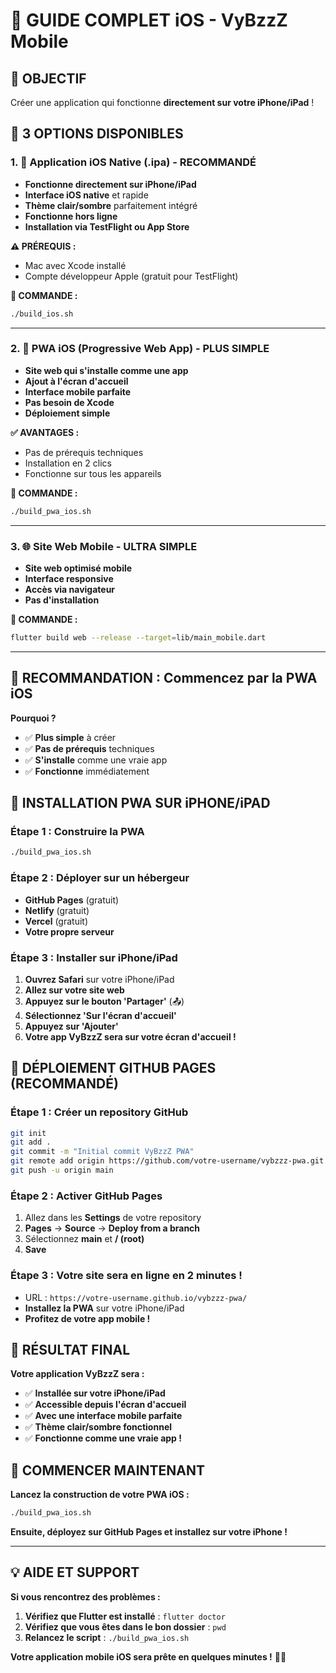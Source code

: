 # 🍎 GUIDE COMPLET iOS - VyBzzZ Mobile

## 🎯 **OBJECTIF**
Créer une application qui fonctionne **directement sur votre iPhone/iPad** !

## 📱 **3 OPTIONS DISPONIBLES**

### **1. 🚀 Application iOS Native (.ipa) - RECOMMANDÉ**
- **Fonctionne directement sur iPhone/iPad**
- **Interface iOS native** et rapide
- **Thème clair/sombre** parfaitement intégré
- **Fonctionne hors ligne**
- **Installation via TestFlight ou App Store**

**⚠️ PRÉREQUIS :**
- Mac avec Xcode installé
- Compte développeur Apple (gratuit pour TestFlight)

**🚀 COMMANDE :**
```bash
./build_ios.sh
```

---

### **2. 📱 PWA iOS (Progressive Web App) - PLUS SIMPLE**
- **Site web qui s'installe comme une app**
- **Ajout à l'écran d'accueil**
- **Interface mobile parfaite**
- **Pas besoin de Xcode**
- **Déploiement simple**

**✅ AVANTAGES :**
- Pas de prérequis techniques
- Installation en 2 clics
- Fonctionne sur tous les appareils

**🚀 COMMANDE :**
```bash
./build_pwa_ios.sh
```

---

### **3. 🌐 Site Web Mobile - ULTRA SIMPLE**
- **Site web optimisé mobile**
- **Interface responsive**
- **Accès via navigateur**
- **Pas d'installation**

**🚀 COMMANDE :**
```bash
flutter build web --release --target=lib/main_mobile.dart
```

---

## 🎯 **RECOMMANDATION : Commencez par la PWA iOS**

**Pourquoi ?**
- ✅ **Plus simple** à créer
- ✅ **Pas de prérequis** techniques
- ✅ **S'installe** comme une vraie app
- ✅ **Fonctionne** immédiatement

## 📱 **INSTALLATION PWA SUR iPHONE/iPAD**

### **Étape 1 : Construire la PWA**
```bash
./build_pwa_ios.sh
```

### **Étape 2 : Déployer sur un hébergeur**
- **GitHub Pages** (gratuit)
- **Netlify** (gratuit)
- **Vercel** (gratuit)
- **Votre propre serveur**

### **Étape 3 : Installer sur iPhone/iPad**
1. **Ouvrez Safari** sur votre iPhone/iPad
2. **Allez sur votre site web**
3. **Appuyez sur le bouton 'Partager'** (📤)
4. **Sélectionnez 'Sur l'écran d'accueil'**
5. **Appuyez sur 'Ajouter'**
6. **Votre app VyBzzZ sera sur votre écran d'accueil !**

## 🚀 **DÉPLOIEMENT GITHUB PAGES (RECOMMANDÉ)**

### **Étape 1 : Créer un repository GitHub**
```bash
git init
git add .
git commit -m "Initial commit VyBzzZ PWA"
git remote add origin https://github.com/votre-username/vybzzz-pwa.git
git push -u origin main
```

### **Étape 2 : Activer GitHub Pages**
1. Allez dans les **Settings** de votre repository
2. **Pages** → **Source** → **Deploy from a branch**
3. Sélectionnez **main** et **/ (root)**
4. **Save**

### **Étape 3 : Votre site sera en ligne en 2 minutes !**
- URL : `https://votre-username.github.io/vybzzz-pwa/`
- **Installez la PWA** sur votre iPhone/iPad
- **Profitez de votre app mobile !**

## 🎉 **RÉSULTAT FINAL**

**Votre application VyBzzZ sera :**
- ✅ **Installée sur votre iPhone/iPad**
- ✅ **Accessible depuis l'écran d'accueil**
- ✅ **Avec une interface mobile parfaite**
- ✅ **Thème clair/sombre fonctionnel**
- ✅ **Fonctionne comme une vraie app !**

## 🚀 **COMMENCER MAINTENANT**

**Lancez la construction de votre PWA iOS :**
```bash
./build_pwa_ios.sh
```

**Ensuite, déployez sur GitHub Pages et installez sur votre iPhone !**

---

## 💡 **AIDE ET SUPPORT**

**Si vous rencontrez des problèmes :**
1. **Vérifiez que Flutter est installé** : `flutter doctor`
2. **Vérifiez que vous êtes dans le bon dossier** : `pwd`
3. **Relancez le script** : `./build_pwa_ios.sh`

**Votre application mobile iOS sera prête en quelques minutes !** 🍎✨
